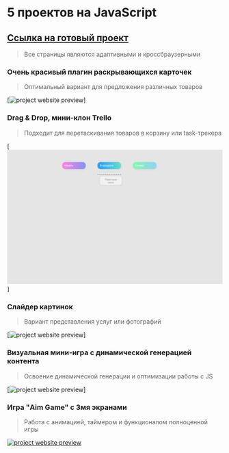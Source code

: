 # 5 проектов на JavaScript
 ## [Ссылка на готовый проект](https://oalbukova.github.io/pet-project/)
> Все страницы являются адаптивными и кроссбраузерными

###  Oчень красивый плагин раскрывающихся карточек
>  Оптимальный вариант для предложения различных товаров

[![project website preview](images/cards.png)]


###  Drag & Drop, мини-клон Trello
>  Подходит для перетаскивания товаров в корзину или task-трекера

[![project website preview](images/dnd.png)]

###  Слайдер картинок
>  Вариант представления услуг или фотографий

[![project website preview](images/cards.png)]

###  Визуальная мини-игра с динамической генерацией контента
>  Освоение динамической генерации и оптимизации работы с JS

[![project website preview](images/cards.png)]

###  Игра "Aim Game" с 3мя экранами
>  Работа с анимацией, таймером и функционалом полноценной игры

[![project website preview](images/cards.png)](https://oalbukova.github.io/REACT-BURGER/)
